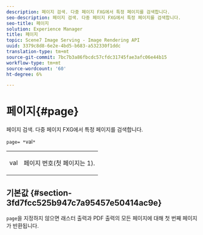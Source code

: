 ```yaml
---
description: 페이지 검색. 다중 페이지 FXG에서 특정 페이지를 검색합니다.
seo-description: 페이지 검색. 다중 페이지 FXG에서 특정 페이지를 검색합니다.
seo-title: 페이지
solution: Experience Manager
title: 페이지
topic: Scene7 Image Serving - Image Rendering API
uuid: 3379c8d8-6e2e-4bd5-b683-a532330f1ddc
translation-type: tm+mt
source-git-commit: 7bc7b3a86fbcdc57cfdc31745fae3afc06e44b15
workflow-type: tm+mt
source-wordcount: '60'
ht-degree: 6%

---
```



# 페이지{#page}

페이지 검색. 다중 페이지 FXG에서 특정 페이지를 검색합니다.

`page= *`val`*`

<table id="simpletable_E92560F812B64A36A3D108CA7DEED5AC"> 
 <tr class="strow"> 
  <td class="stentry"> <p><span class="codeph"> <span class="varname"> val</span></span> </p> </td> 
  <td class="stentry"> <p>페이지 번호(첫 페이지는 1). </p></td> 
 </tr> 
</table>

## 기본값 {#section-3fd7fcc525b947c7a95457e50414ac9e}

`page`을 지정하지 않으면 래스터 출력과 PDF 출력의 모든 페이지에 대해 첫 번째 페이지가 반환됩니다.
